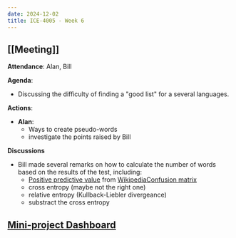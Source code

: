 ```yaml
---
date: 2024-12-02
title: ICE-4005 - Week 6
---
```

## [[Meeting]]

**Attendance**: Alan, Bill

**Agenda**:
  - Discussing the difficulty of finding a "good list" for a several languages.
  
**Actions**:
- **Alan**:
	- Ways to create pseudo-words
	- investigate the points raised by Bill

**Discussions**
- Bill made several remarks on how to calculate the number of words based on the results of the test, including:
	- [Positive predictive value](https://en.wikipedia.org/wiki/Positive_predictive_value) from [WikipediaConfusion matrix](https://en.wikipedia.org/wiki/Confusion_matrix#Table_of_confusion)
	- cross entropy (maybe not the right one)
	- relative entropy (Kullback-Liebler divergeance)
	- substract the cross entropy



## [Mini-project Dashboard](<./ice-4005-dashboard>)